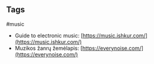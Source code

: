 ## Tags
#music

* Guide to electronic music: [https://music.ishkur.com/](https://music.ishkur.com/)
* Muzikos žanrų žemėlapis: [https://everynoise.com/](https://everynoise.com/)
